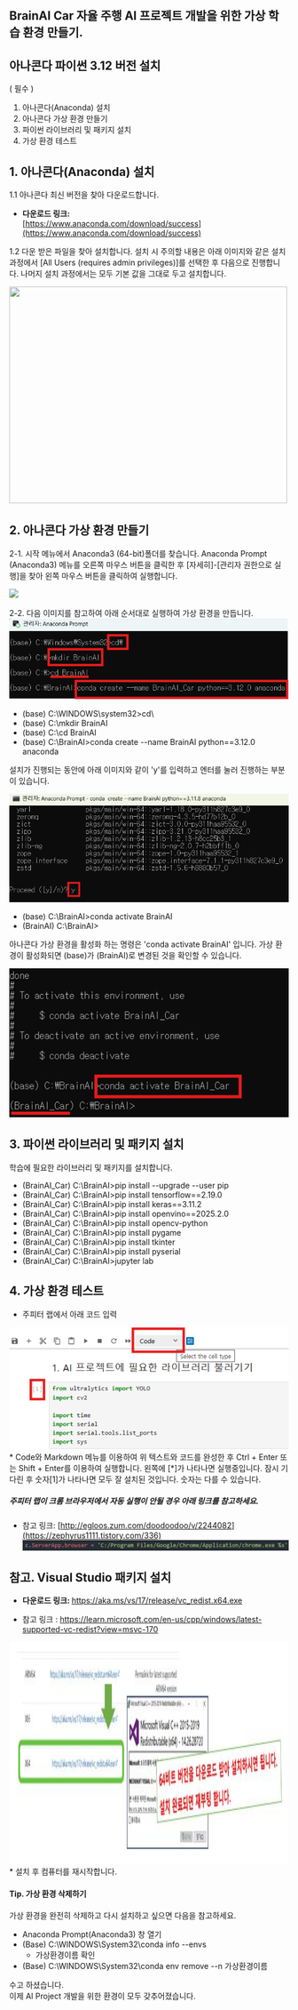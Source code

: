 ## BrainAI Car 자율 주행 AI 프로젝트 개발을 위한 가상 학습 환경 만들기.
  ## 아나콘다 파이썬 3.12 버전 설치
      
( 필수 ) 
1. 아나콘다(Anaconda) 설치
2. 아나콘다 가상 환경 만들기
3. 파이썬 라이브러리 및 패키지 설치
4. 가상 환경 테스트 <br>

## 1. 아나콘다(Anaconda) 설치

1.1 아나콘다 최신 버전을 찾아 다운로드합니다.<br>
 
   - <b> 다운로드 링크:</b>  <br>
   [https://www.anaconda.com/download/success](https://www.anaconda.com/download/success)
  
1.2 다운 받은 파일을 찾아 설치합니다. 설치 시 주의할 내용은 아래 이미지와 같은 설치 과정에서 [All Users (requires admin privileges)]를 선택한 후 다음으로 진행합니다. 나머지 설치 과정에서는 모두 기본 값을 그대로 두고 설치합니다.
 
  <img src="https://github.com/BrainAI-Lab/venv/blob/main/Anaconda-01.png" style="width:501px;height:390px;">

## 2. 아나콘다 가상 환경 만들기

2-1. 시작 메뉴에서 Anaconda3 (64-bit)폴더를 찾습니다. Anaconda Prompt (Anaconda3) 메뉴를 오른쪽 마우스 버튼을 클릭한 후 [자세히]-[관리자 권한으로 실행]을 찾아 왼쪽 마우스 버튼을 클릭하여 실행합니다.  

 <img src="https://github.com/BrainAI-Lab/venv/blob/main/Anaconda-02.PNG">
 
 2-2. 다음 이미지를 참고하여 아래 순서대로 실행하여 가상 환경을 만듭니다. 
   <img src="https://github.com/brainai-hub/anaconda-venv/blob/main/Anaconda-03.png" >
 - (base) C:\WINDOWS\system32>cd\
 - (base) C:\mkdir BrainAI
 - (base) C:\cd BrainAI
 - (base) C:\BrainAI>conda create --name BrainAI python==3.12.0 anaconda <br>
 
설치가 진행되는 동안에 아래 이미지와 같이 'y'를 입력하고 엔터를 눌러 진행하는 부분이 있습니다.

<img src="https://github.com/brainai-hub/anaconda-venv/blob/main/Anaconda-0301.png" >

 - (base) C:\BrainAI>conda activate BrainAI
 - (BrainAI) C:\BrainAI>
   
아나콘다 가상 환경을 활성화 하는 명령은 'conda activate BrainAI' 입니다. 가상 환경이 활성화되면 (base)가 (BrainAI)로 변경된 것을 확인할 수 있습니다.

<img src="https://github.com/brainai-hub/anaconda-venv/blob/main/Anaconda-0302.png " >


## 3. 파이썬 라이브러리 및 패키지 설치

  학습에 필요한 라이브러리 및 패키지를 설치합니다. 
 - (BrainAI_Car) C:\BrainAI>pip install --upgrade --user pip
 - (BrainAI_Car) C:\BrainAI>pip install tensorflow==2.19.0
 - (BrainAI_Car) C:\BrainAI>pip install keras==3.11.2
 - (BrainAI_Car) C:\BrainAI>pip install openvino==2025.2.0
 - (BrainAI_Car) C:\BrainAI>pip install opencv-python
 - (BrainAI_Car) C:\BrainAI>pip install pygame
 - (BrainAI_Car) C:\BrainAI>pip install tkinter
 - (BrainAI_Car) C:\BrainAI>pip install pyserial
 - (BrainAI_Car) C:\BrainAI>jupyter lab


## 4. 가상 환경 테스트
 - 주피터 랩에서 아래 코드 입력 <br>
  <img src="https://github.com/brainai-hub/anaconda-venv/blob/main/Anaconda-0401.png" >
* Code와 Markdown 메뉴를 이용하여 위 텍스트와 코드를 완성한 후 Ctrl + Enter 또는 Shift + Enter를 이용하여 실행합니다. 왼쪽에 [*]가 나타나면 실행중입니다. 잠시 기다린 후 숫자[1]가 나타나면 모두 잘 설치된 것입니다. 숫자는 다를 수 있습니다.

##### 주피터 랩이 크롬 브라우저에서 자동 실행이 안될 경우 아래 링크를 참고하세요.
* 참고 링크: [http://egloos.zum.com/doodoodoo/v/2244082](https://zephyrus1111.tistory.com/336)
  <img src="https://github.com/brainai-hub/anaconda-venv/blob/main/Anaconda-04.PNG" >


## 참고. Visual Studio 패키지 설치

 - <b> 다운로드 링크: </b> https://aka.ms/vs/17/release/vc_redist.x64.exe
 * 참고 링크 : https://learn.microsoft.com/en-us/cpp/windows/latest-supported-vc-redist?view=msvc-170 <br>
  <img src="https://github.com/BrainAI-Lab/venv/blob/main/Anaconda-venv-04.JPG" style="width:760px;height:400px;">
  * 설치 후 컴퓨터를 재시작합니다.

#### Tip. 가상 환경 삭제하기

  가상 환경을 완전히 삭제하고 다시 설치하고 싶으면 다음을 참고하세요. <br>
 - Anaconda Prompt(Anaconda3) 창 열기
 - (Base) C:\WINDOWS\System32\conda info --envs
    * 가상환경이름 확인
 - (Base) C:\WINDOWS\System32\conda env remove --n 가상환경이름 

수고 하셨습니다. <br>
이제 AI Project 개발을 위한 환경이 모두 갖추어졌습니다.

